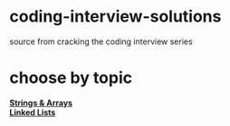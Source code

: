 # coding-interview-solutions
source from cracking the coding interview series

# choose by topic
<a href="https://github.com/megrela/coding-interview-solutions/blob/master/src/data_structures/arrays_strings/">**Strings & Arrays**</a>
<br/>
<a href="https://github.com/megrela/coding-interview-solutions/blob/master/src/data_structures/linked_lists/">**Linked Lists**</a>
